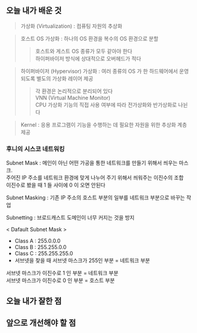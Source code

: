 <h2> 오늘 내가 배운 것 </h2>

> 가상화 (Virtualization) : 컴퓨팅 자원의 추상화

> 호스트 OS 가상화 : 하나의 OS 환경을 복수의 OS 환경으로 분할
> > 호스트와 게스트 OS 종류가 모두 같아야 한다   
> > 하이퍼바이저 방식에 상대적으로 오버헤드가 적다

> 하이퍼바이저 (Hypervisor) 가상화 : 여러 종류의 OS 가 한 하드웨어에서 운영되도록 별도의 가상화 레이어 제공
> > 각 환경은 논리적으로 분리되어 있다   
> > VNN (Virtual Machine Monitor)   
> > CPU 가상화 기능의 직접 사용 여부에 따라 전가상화와 반가상화로 나뉜다

> Kernel : 응용 프로그램이 기능을 수행하는 데 필요한 자원을 위한 추상화 계층 제공

<h3> 후니의 시스코 네트워킹 </h3>

Subnet Mask : 메인이 아닌 어떤 가공을 통한 네트워크를 만들기 위해서 씌우는 마스크.   
주어진 IP 주소를 네트워크 환경에 맞게 나누어 주기 위해서 씌워주는 이진수의 조합   
이진수로 봤을 때 1 들 사이에 0 이 오면 안된다

Subnet Masking : 기존 IP 주소의 호스트 부분의 일부를 네트워크 부분으로 바꾸는 작업

Subnetting : 브로드캐스트 도메인이 너무 커지는 것을 방지

< Dafault Subnet Mask >
- Class A : 255.0.0.0   
- Class B : 255.255.0.0   
- Class C : 255.255.255.0   
- 서브넷을 찾을 때 서브넷 마스크가 255인 부분 = 네트워크 부분   

서브넷 마스크가 이진수로 1 인 부분 = 네트워크 부분   
서브넷 마스크가 이진수로 0 인 부분 = 호스트 부분 


<h2> 오늘 내가 잘한 점 </h2>


<h2> 앞으로 개선해야 할 점 </h2>
